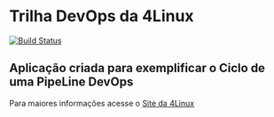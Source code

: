 # Trilha DevOps da 4Linux

<!-- Altere a Flag abaixo com sua URL do Travis -->
[![Build Status](https://travis-ci.org/carloseduarddo/DevOpsLab-HelloWorld.svg?branch=master)](https://travis-ci.org/carloseduarddo/DevOpsLab-HelloWorld)

## Aplicação criada para exemplificar o Ciclo de uma PipeLine DevOps


Para maiores informações acesse o [Site da 4Linux](https://www.4linux.com.br/cursos/devops)
